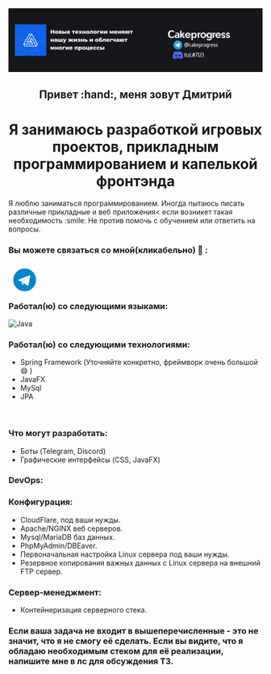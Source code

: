 <div align="center">

  <img src="banner.png">
  <h2>Привет :hand:, меня зовут Дмитрий</h2>
  <h1>Я занимаюсь разработкой игровых проектов, прикладным программированием и капелькой фронтэнда</h1>  
</div>
Я люблю заниматься программированием. Иногда пытаюсь писать различные прикладные и веб приложения< если возникет такая необходимость :smile: Не против помочь с обучением или ответить на вопросы.

### Вы можете связаться со мной(кликабельно) :iphone: :
<a href="https://t.me/cakeprogress"><img align="left" src="telegram-icon.png" alt="icon | Telegram" width="64px" heigth="64px"/></a>
<br/><br/><br/>

### Работал(ю) со следующими языками:
  
![Java](https://img.shields.io/badge/java-%23ED8B00.svg?style=for-the-badge&logo=java&logoColor=white)
  
### Работал(ю) со следующими технологиями:

* Spring Framework (Уточняйте конкретно, фреймворк очень большой :smile: )
* JavaFX
* MySql
* JPA
<br/>

### Что могут разработать:

* Боты (Telegram, Discord)
* Графические интерфейсы (CSS, JavaFX)

### DevOps:
### Конфигурация:
* CloudFlare, под ваши нужды.
* Apache/NGINX веб серверов.
* Mysql/MariaDB баз данных.
* PhpMyAdmin/DBEaver.
* Первоначальная настройка Linux сервера под ваши нужды.
* Резервное копирования важных данных с Linux сервера на внешний FTP сервер.

### Сервер-менеджмент:

* Контейнеризация серверного стека.

### Если ваша задача не входит в вышеперечисленные - это не значит, что я не смогу её сделать. Если вы видите, что я обладаю необходимым стеком для её реализации, напишите мне в лс для обсуждения ТЗ.


<br/>
<br/>
<br/>
